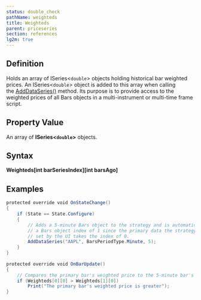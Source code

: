 ```yaml
---
status: double_check
pathName: weighteds
title: Weighteds
parent: priceseries
section: references
lg2m: true
---
```


## Definition

Holds an array of ISeries<`double`> objects holding historical bar weighted prices. An ISeries<`double`> object is added to this array when calling the [AddDataSeries()](adddataseries) method. Its purpose is to provide access to the weighted prices of all Bars objects in a multi-instrument or multi-time frame script.

## Property Value

An array of **ISeries<`double`>** objects.

## Syntax  

**Weighteds[int barSeriesIndex][int barsAgo]**

## Examples

```csharp
protected override void OnStateChange()  
{  
    if (State == State.Configure)  
    {  
        // Adds a 5-minute Bars object to the strategy and is automatically assigned  
        // a Bars object index of 1 since the primary data the strategy is run against  
        // set by the UI takes the index of 0.  
        AddDataSeries("AAPL", BarsPeriodType.Minute, 5);  
    }  
}  
   
protected override void OnBarUpdate()  
{  
    // Compares the primary bar's weighted price to the 5-minute bar's weighted price  
    if (Weighteds[0][0] > Weighteds[1][0])  
        Print("The primary bar's weighted price is greater");  
}
```

